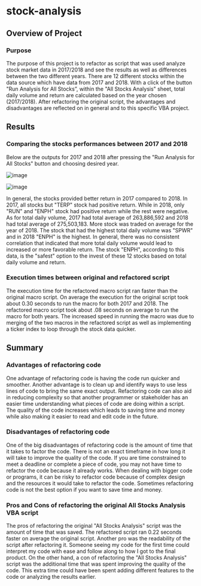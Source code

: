 # stock-analysis


## Overview of Project
### Purpose 
The purpose of this project is to refactor as script that was used analyze stock market data in 2017/2018 and see the results as well as differences between the two different years. There are 12 different stocks within the data source which have data from 2017 and 2018. With a click of the button "Run Analysis for All Stocks”, within the "All Stocks Analysis" sheet, total daily volume and return are calculated based on the year chosen (2017/2018). After refactoring the original script, the advantages and disadvantages are reflected on in general and to this specific VBA project.

## Results

### Comparing the stocks performances between 2017 and 2018
Below are the outputs for 2017 and 2018 after pressing the "Run Analysis for All Stocks" button and choosing desired year.


![image](https://user-images.githubusercontent.com/96553992/149592139-0e8a2d13-9410-424f-a453-33be9d35e837.png)




![image](https://user-images.githubusercontent.com/96553992/149592167-f866c7ef-405e-454c-a191-0097f9cae730.png)


In general, the stocks provided better return in 2017 compared to 2018. In 2017, all stocks but "TERP" stock had positive return. While in 2018, only "RUN" and "ENPH" stock had positive return while the rest were negative. As for total daily volume, 2017 had total average of 263,886,592 and 2018 had total average of 275,503,183. More stock was traded on average for the year of 2018. The stock that had the highest total daily volume was "SPWR" and in 2018 "ENPH" is the highest. In general, there was no consistent correlation that indicated that more total daily volume would lead to increased or more favorable return. The stock "ENPH", according to this data, is the "safest" option to the invest of these 12 stocks based on total daily volume and return.

### Execution times between original and refactored script

The execution time for the refactored macro script ran faster than the original macro script. On average the execution for the original script took about 0.30 seconds to run the macro for both 2017 and 2018. The refactored macro script took about .08 seconds on average to run the macro for both years. The increased speed in running the macro was due to merging of the two macros in the refactored script as well as implementing a ticker index to loop through the stock data quicker. 



## Summary

### Advantages of refactoring code 

One advantage of refactoring code is having the code run quicker and smoother. Another advantage is to clean up and identify ways to use less lines of code to bring the same exact output. Refactoring code can also aid in reducing complexity so that another programmer or stakeholder has an easier time understanding what pieces of code are doing within a script. The quality of the code increases which leads to saving time and money while also making it easier to read and edit code in the future.
### Disadvantages of refactoring code 

One of the big disadvantages of refactoring code is the amount of time that it takes to factor the code. There is not an exact timeframe in how long it will take to improve the quality of the code. If you are time constrained to meet a deadline or complete a piece of code, you may not have time to refactor the code because it already works. When dealing with bigger code or programs, it can be risky to refactor code because of complex design and the resources it would take to refactor the code. Sometimes refactoring code is not the best option if you want to save time and money.

### Pros and Cons of refactoring the original All Stocks Analysis VBA script 

The pros of refactoring the original "All Stocks Analysis" script was the amount of time that was saved. The refactored script ran 0.22 seconds faster on average the original script. Another pro was the readability of the script after refactoring it. Someone seeing my code for the first time could interpret my code with ease and follow along to how I got to the final product. On the other hand, a con of refactoring the "All Stocks Analysis" script was the additional time that was spent improving the quality of the code. This extra time could have been spent adding different features to the code or analyzing the results earlier.

